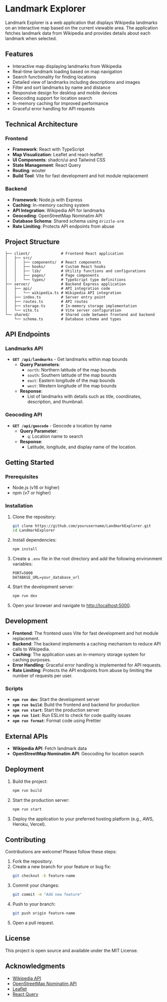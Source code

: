 # Landmark Explorer

Landmark Explorer is a web application that displays Wikipedia landmarks on an interactive map based on the current viewable area. The application fetches landmark data from Wikipedia and provides details about each landmark when selected.

## Features

- Interactive map displaying landmarks from Wikipedia
- Real-time landmark loading based on map navigation
- Search functionality for finding locations
- Detailed view of landmarks including descriptions and images
- Filter and sort landmarks by name and distance
- Responsive design for desktop and mobile devices
- Geocoding support for location search
- In-memory caching for improved performance
- Graceful error handling for API requests

## Technical Architecture

### Frontend

- **Framework**: React with TypeScript
- **Map Visualization**: Leaflet and react-leaflet
- **UI Components**: shadcn/ui and Tailwind CSS
- **State Management**: React Query
- **Routing**: wouter
- **Build Tool**: Vite for fast development and hot module replacement

### Backend

- **Framework**: Node.js with Express
- **Caching**: In-memory caching system
- **API Integration**: Wikipedia API for landmarks
- **Geocoding**: OpenStreetMap Nominatim API
- **Database Schema**: Shared schema using `drizzle-orm`
- **Rate Limiting**: Protects API endpoints from abuse

## Project Structure

```
├── client/              # Frontend React application
│   ├── src/
│   │   ├── components/  # React components
│   │   ├── hooks/       # Custom React hooks
│   │   ├── lib/         # Utility functions and configurations
│   │   ├── pages/       # Page components
│   │   └── types/       # TypeScript type definitions
├── server/              # Backend Express application
│   ├── api/             # API integration code
│   │   └── wikipedia.ts # Wikipedia API integration
│   ├── index.ts         # Server entry point
│   ├── routes.ts        # API routes
│   ├── storage.ts       # In-memory storage implementation
│   └── vite.ts          # Vite server configuration
└── shared/              # Shared code between frontend and backend
    └── schema.ts        # Database schema and types
```

## API Endpoints

### Landmarks API
- **`GET /api/landmarks`** - Get landmarks within map bounds
  - **Query Parameters**:
    - `north`: Northern latitude of the map bounds
    - `south`: Southern latitude of the map bounds
    - `east`: Eastern longitude of the map bounds
    - `west`: Western longitude of the map bounds
  - **Response**:
    - List of landmarks with details such as title, coordinates, description, and thumbnail.

### Geocoding API
- **`GET /api/geocode`** - Geocode a location by name
  - **Query Parameter**:
    - `q`: Location name to search
  - **Response**:
    - Latitude, longitude, and display name of the location.

## Getting Started

### Prerequisites

- Node.js (v16 or higher)
- npm (v7 or higher)

### Installation

1. Clone the repository:
   ```bash
   git clone https://github.com/yourusername/LandmarkExplorer.git
   cd LandmarkExplorer
   ```

2. Install dependencies:
   ```bash
   npm install
   ```

3. Create a `.env` file in the root directory and add the following environment variables:
   ```env
   PORT=5000
   DATABASE_URL=your_database_url
   ```

4. Start the development server:
   ```bash
   npm run dev
   ```

5. Open your browser and navigate to [http://localhost:5000](http://localhost:5000).

## Development

- **Frontend**: The frontend uses Vite for fast development and hot module replacement.
- **Backend**: The backend implements a caching mechanism to reduce API calls to Wikipedia.
- **Caching**: The application uses an in-memory storage system for caching purposes.
- **Error Handling**: Graceful error handling is implemented for API requests.
- **Rate Limiting**: Protects the API endpoints from abuse by limiting the number of requests per user.

### Scripts

- **`npm run dev`**: Start the development server
- **`npm run build`**: Build the frontend and backend for production
- **`npm run start`**: Start the production server
- **`npm run lint`**: Run ESLint to check for code quality issues
- **`npm run format`**: Format code using Prettier

## External APIs

- **Wikipedia API**: Fetch landmark data
- **OpenStreetMap Nominatim API**: Geocoding for location search

## Deployment

1. Build the project:
   ```bash
   npm run build
   ```

2. Start the production server:
   ```bash
   npm run start
   ```

3. Deploy the application to your preferred hosting platform (e.g., AWS, Heroku, Vercel).

## Contributing

Contributions are welcome! Please follow these steps:

1. Fork the repository.
2. Create a new branch for your feature or bug fix:
   ```bash
   git checkout -b feature-name
   ```
3. Commit your changes:
   ```bash
   git commit -m "Add new feature"
   ```
4. Push to your branch:
   ```bash
   git push origin feature-name
   ```
5. Open a pull request.

## License

This project is open source and available under the MIT License.

## Acknowledgments

- [Wikipedia API](https://www.mediawiki.org/wiki/API:Main_page)
- [OpenStreetMap Nominatim API](https://nominatim.org/)
- [Leaflet](https://leafletjs.com/)
- [React Query](https://tanstack.com/query/latest)